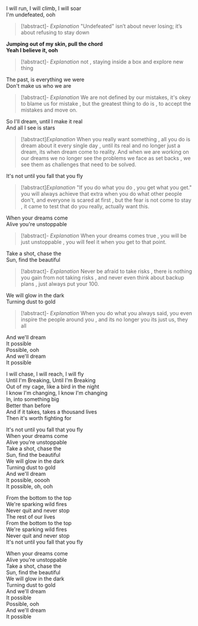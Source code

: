 # 


I will run, I will climb, I will soar  
I'm undefeated, ooh  
>[!abstract]- *Explanation*
>"Undefeated" isn’t about never losing; it’s about refusing to stay down


**Jumping out of my skin, pull the chord**  
**Yeah I believe it, ooh**  
>[!abstract]- *Explanation*
>not , staying inside a box and explore new thing


The past, is everything we were  
Don't make us who we are  

>[!abstract]- *Explanation*
>We are not defined by our mistakes, it's okey to blame us for mistake , but the greatest thing to do is , to accept the mistakes and move on. 



So I'll dream, until I make it real  
And all I see is stars  

>[!abstract]*Explanation*
>When you really want something , all you do is dream about it every single day , until its real and no longer just a dream, its when dream come to reality. And when we are working on our dreams we no longer see the problems we face as set backs , we see them as challenges that need to be solved. 

It's not until you fall that you fly  

>[!abstract]*Explanation*
> "If you do what you do , you get what you get." you will always achieve that extra when you do what other people don't, and everyone is scared at first , but the fear is not come to stay , it came to test that do you really, actually want this.


When your dreams come  
Alive you're unstoppable  

>[!abstract]- *Explanation*
> When your dreams comes true , you will be just unstoppable , you will feel it when you get to that point.


Take a shot, chase the  
Sun, find the beautiful  

>[!abstract]- *Explanation*
>Never be afraid to take risks , there is nothing you gain from not taking risks , and never even think about backup plans , just always put your 100.


We will glow in the dark  
Turning dust to gold  

>[!abstract]- *Explanation*
>When you do what you always said, you even inspire the people around you , and its no longer you its just us, they all 

And we'll dream  
It possible  
Possible, ooh  
And we'll dream  
It possible  
  
I will chase, I will reach, I will fly  
Until I'm Breaking, Until I'm Breaking  
Out of my cage, like a bird in the night  
I know I'm changing, I know I'm changing  
In, into something big  
Better than before  
And if it takes, takes a thousand lives  
Then it's worth fighting for  
  
It's not until you fall that you fly  
When your dreams come  
Alive you're unstoppable  
Take a shot, chase the  
Sun, find the beautiful  
We will glow in the dark  
Turning dust to gold  
And we'll dream  
It possible, ooooh  
It possible, oh, ooh  
  
From the bottom to the top  
We're sparking wild fires  
Never quit and never stop  
The rest of our lives  
From the bottom to the top  
We're sparking wild fires  
Never quit and never stop  
It's not until you fall that you fly  
  
When your dreams come  
Alive you're unstoppable  
Take a shot, chase the  
Sun, find the beautiful  
We will glow in the dark  
Turning dust to gold  
And we'll dream  
It possible  
Possible, ooh  
And we'll dream  
It possible